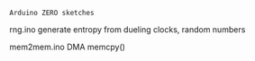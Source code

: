     Arduino ZERO sketches

rng.ino    generate entropy from dueling clocks, random numbers

mem2mem.ino DMA memcpy()
